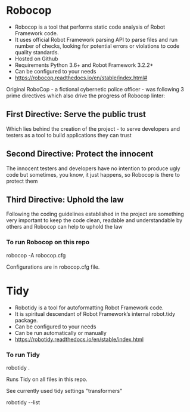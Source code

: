 # Robocop

- Robocop is a tool that performs static code analysis of Robot Framework code.
- It uses official Robot Framework parsing API to parse files and run number of checks, looking for potential errors or violations to code quality standards.
- Hosted on Github
- Requirements Python 3.6+ and Robot Framework 3.2.2+
- Can be configured to your needs
- https://robocop.readthedocs.io/en/stable/index.html#

Original RoboCop - a fictional cybernetic police officer - was following 3 prime directives which also drive the progress of Robocop linter:

## First Directive: Serve the public trust

Which lies behind the creation of the project - to serve developers and testers as a tool to build applications they can trust

## Second Directive: Protect the innocent

The innocent testers and developers have no intention to produce ugly code but sometimes, you know, it just happens, so Robocop is there to protect them

## Third Directive: Uphold the law

Following the coding guidelines established in the project are something very important to keep the code clean, readable and understandable by others and Robocop can help to uphold the law

### To run Robocop on this repo

robocop -A robocop.cfg

Configurations are in robocop.cfg file.

# Tidy

- Robotidy is a tool for autoformatting Robot Framework code.
- It is spiritual descendant of Robot Framework’s internal robot.tidy package.
- Can be configured to your needs
- Can be run automatically or manually
- https://robotidy.readthedocs.io/en/stable/index.html

### To run Tidy

robotidy .

Runs Tidy on all files in this repo.

See currently used tidy settings "transformers"

robotidy --list
